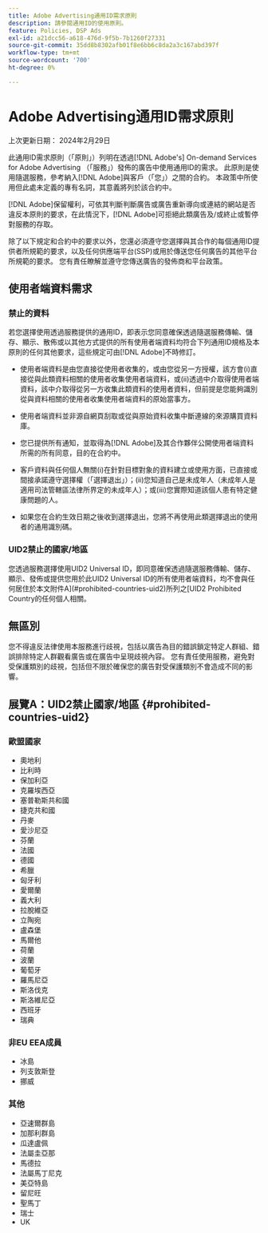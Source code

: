```yaml
---
title: Adobe Advertising通用ID需求原則
description: 請參閱通用ID的使用原則。
feature: Policies, DSP Ads
exl-id: a21dcc56-a618-476d-9f5b-7b1260f27331
source-git-commit: 35dd8b8302afb01f8e6bb6c8da2a3c167abd397f
workflow-type: tm+mt
source-wordcount: '700'
ht-degree: 0%

---
```


# Adobe Advertising通用ID需求原則

上次更新日期： 2024年2月29日

此通用ID需求原則（「原則」）列明在透過[!DNL Adobe's] On-demand Services for Adobe Advertising （「服務」）發佈的廣告中使用通用ID的需求。 此原則是使用隨選服務，參考納入[!DNL Adobe]與客戶（「您」）之間的合約。 本政策中所使用但此處未定義的專有名詞，其意義將列於該合約中。

[!DNL Adobe]保留權利，可依其判斷判斷廣告或廣告重新導向或連結的網站是否違反本原則的要求，在此情況下，[!DNL Adobe]可拒絕此類廣告及/或終止或暫停對服務的存取。

除了以下規定和合約中的要求以外，您還必須遵守您選擇與其合作的每個通用ID提供者所規範的要求，以及任何供應端平台(SSP)或用於傳送您任何廣告的其他平台所規範的要求。 您有責任瞭解並遵守您傳送廣告的發佈商和平台政策。

## 使用者端資料需求

### 禁止的資料

若您選擇使用透過服務提供的通用ID，即表示您同意確保透過隨選服務傳輸、儲存、顯示、散佈或以其他方式提供的所有使用者端資料均符合下列通用ID規格及本原則的任何其他要求，這些規定可由[!DNL Adobe]不時修訂。

* 使用者端資料是由您直接從使用者收集的，或由您從另一方授權，該方會(i)直接從與此類資料相關的使用者收集使用者端資料，或(ii)透過中介取得使用者端資料，該中介取得從另一方收集此類資料的使用者資料，但前提是您能夠識別從與資料相關的使用者收集使用者端資料的原始當事方。

* 使用者端資料並非源自網頁刮取或從與原始資料收集中斷連線的來源購買資料庫。

* 您已提供所有通知，並取得為[!DNL Adobe]及其合作夥伴公開使用者端資料所需的所有同意，目的在合約中。

* 客戶資料與任何個人無關(i)在針對目標對象的資料建立或使用方面，已直接或間接承諾遵守選擇權（「選擇退出」）；(ii)您知道自己是未成年人（未成年人是適用司法管轄區法律所界定的未成年人）；或(iii)您實際知道該個人患有特定健康問題的人。

* 如果您在合約生效日期之後收到選擇退出，您將不再使用此類選擇退出的使用者的通用識別碼。

### UID2禁止的國家/地區

您透過服務選擇使用UID2 Universal ID，即同意確保透過隨選服務傳輸、儲存、顯示、發佈或提供您用於此UID2 Universal ID的所有使用者端資料，均不會與任何居住於本文附件A](#prohibited-countries-uid2)所列之[UID2 Prohibited Country的任何個人相關。

## 無區別

您不得違反法律使用本服務進行歧視，包括以廣告為目的錯誤鎖定特定人群組、錯誤排除特定人群觀看廣告或在廣告中呈現歧視內容。 您有責任使用服務，避免對受保護類別的歧視，包括但不限於確保您的廣告對受保護類別不會造成不同的影響。

## 展覽A：UID2禁止國家/地區 {#prohibited-countries-uid2}

### 歐盟國家

* 奧地利
* 比利時
* 保加利亞
* 克羅埃西亞
* 塞普勒斯共和國
* 捷克共和國
* 丹麥
* 愛沙尼亞
* 芬蘭
* 法國
* 德國
* 希臘
* 匈牙利
* 愛爾蘭
* 義大利
* 拉脫維亞
* 立陶宛
* 盧森堡
* 馬爾他
* 荷蘭
* 波蘭
* 葡萄牙
* 羅馬尼亞
* 斯洛伐克
* 斯洛維尼亞
* 西班牙
* 瑞典

### 非EU EEA成員

* 冰島
* 列支敦斯登
* 挪威

### 其他

* 亞速爾群島
* 加那利群島
* 瓜達盧佩
* 法屬圭亞那
* 馬德拉
* 法屬馬丁尼克
* 美亞特島
* 留尼旺
* 聖馬丁
* 瑞士
* UK
